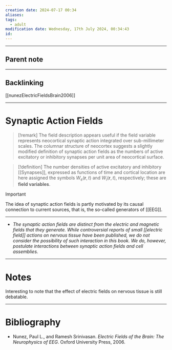```yaml
---
creation date: 2024-07-17 00:34
aliases: 
tags:
  - adult
modification date: Wednesday, 17th July 2024, 00:34:43
id:
---
```

--- 
## Parent note
---
## Backlinking
[[nunezElectricFieldsBrain2006]]

---
# Synaptic Action Fields
> [!remark]
> The field description appears useful if the field variable represents neocortical synaptic action integrated over sub-millimeter scales. The columnar structure of neocortex suggests a slightly modified definition of synaptic action fields as the numbers of active excitatory or inhibitory synapses per unit area of neocortical surface.

> [!definition]
> The number densities of active excitatory and inhibitory [[Synapses]], expressed as functions of time and cortical location are here assigned the symbols $W_e(\mathbf{r}, t)$ and $W_i(\mathbf{r}, t)$, respectively; these are **field variables**.

> [!important]
> The idea of synaptic action fields is partly motivated by its causal connection to current sources, that is, the so-called generators of [[EEG]].


---
+ *The synaptic action fields are distinct from the electric and magnetic fields that they generate. While controversial reports of small [[electric field]] actions on nervous tissue have been published, we do not consider the possibility of such interaction in this book. We do, however, postulate interactions between synaptic action fields and cell assemblies.*


---
# Notes
Interesting to note that the effect of electric fields on nervous tissue is still debatable.

---
# Bibliography
+ Nunez, Paul L., and Ramesh Srinivasan. _Electric Fields of the Brain: The Neurophysics of EEG_. Oxford University Press, 2006.